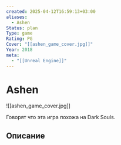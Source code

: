 ```yaml
---
created: 2025-04-12T16:59:13+03:00
aliases:
  - Ashen
Status: plan
Type: game
Rating: PG
Cover: "[[ashen_game_cover.jpg]]"
Year: 2018
meta:
  - "[[Unreal Engine]]"
---
```


# Ashen

![[ashen_game_cover.jpg]]

Говорят что эта игра похожа на Dark Souls.


## Описание


